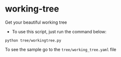 # working-tree

Get your beautiful working tree

- To use this script, just run the command below:
```shell
python tree/workingtree.py
```

To see the sample go to the `tree/working_tree.yaml` file
